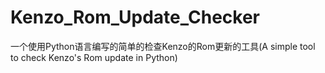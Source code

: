 # Kenzo_Rom_Update_Checker
一个使用Python语言编写的简单的检查Kenzo的Rom更新的工具(A simple tool to check Kenzo's Rom update in Python)
